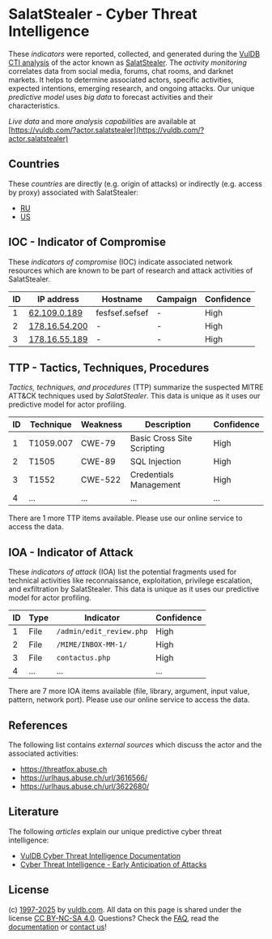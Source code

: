 # SalatStealer - Cyber Threat Intelligence

These _indicators_ were reported, collected, and generated during the [VulDB CTI analysis](https://vuldb.com/?kb.cti) of the actor known as [SalatStealer](https://vuldb.com/?actor.salatstealer). The _activity monitoring_ correlates data from social media, forums, chat rooms, and darknet markets. It helps to determine associated actors, specific activities, expected intentions, emerging research, and ongoing attacks. Our unique _predictive model_ uses _big data_ to forecast activities and their characteristics.

_Live data_ and more _analysis capabilities_ are available at [https://vuldb.com/?actor.salatstealer](https://vuldb.com/?actor.salatstealer)

## Countries

These _countries_ are directly (e.g. origin of attacks) or indirectly (e.g. access by proxy) associated with SalatStealer:

* [RU](https://vuldb.com/?country.ru)
* [US](https://vuldb.com/?country.us)

## IOC - Indicator of Compromise

These _indicators of compromise_ (IOC) indicate associated network resources which are known to be part of research and attack activities of SalatStealer.

ID | IP address | Hostname | Campaign | Confidence
-- | ---------- | -------- | -------- | ----------
1 | [62.109.0.189](https://vuldb.com/?ip.62.109.0.189) | fesfsef.sefsef | - | High
2 | [178.16.54.200](https://vuldb.com/?ip.178.16.54.200) | - | - | High
3 | [178.16.55.189](https://vuldb.com/?ip.178.16.55.189) | - | - | High

## TTP - Tactics, Techniques, Procedures

_Tactics, techniques, and procedures_ (TTP) summarize the suspected MITRE ATT&CK techniques used by _SalatStealer_. This data is unique as it uses our predictive model for actor profiling.

ID | Technique | Weakness | Description | Confidence
-- | --------- | -------- | ----------- | ----------
1 | T1059.007 | CWE-79 | Basic Cross Site Scripting | High
2 | T1505 | CWE-89 | SQL Injection | High
3 | T1552 | CWE-522 | Credentials Management | High
4 | ... | ... | ... | ...

There are 1 more TTP items available. Please use our online service to access the data.

## IOA - Indicator of Attack

These _indicators of attack_ (IOA) list the potential fragments used for technical activities like reconnaissance, exploitation, privilege escalation, and exfiltration by SalatStealer. This data is unique as it uses our predictive model for actor profiling.

ID | Type | Indicator | Confidence
-- | ---- | --------- | ----------
1 | File | `/admin/edit_review.php` | High
2 | File | `/MIME/INBOX-MM-1/` | High
3 | File | `contactus.php` | High
4 | ... | ... | ...

There are 7 more IOA items available (file, library, argument, input value, pattern, network port). Please use our online service to access the data.

## References

The following list contains _external sources_ which discuss the actor and the associated activities:

* https://threatfox.abuse.ch
* https://urlhaus.abuse.ch/url/3616566/
* https://urlhaus.abuse.ch/url/3622680/

## Literature

The following _articles_ explain our unique predictive cyber threat intelligence:

* [VulDB Cyber Threat Intelligence Documentation](https://vuldb.com/?kb.cti)
* [Cyber Threat Intelligence - Early Anticipation of Attacks](https://www.scip.ch/en/?labs.20201022)

## License

(c) [1997-2025](https://vuldb.com/?kb.changelog) by [vuldb.com](https://vuldb.com/?kb.about). All data on this page is shared under the license [CC BY-NC-SA 4.0](https://creativecommons.org/licenses/by-nc-sa/4.0/). Questions? Check the [FAQ](https://vuldb.com/?kb.faq), read the [documentation](https://vuldb.com/?kb) or [contact us](https://vuldb.com/?contact)!
